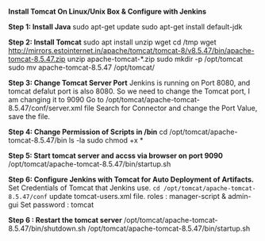 __Install Tomcat On Linux/Unix Box & Configure with Jenkins__

__Step 1: Install Java__
    sudo apt-get update
    sudo apt-get install default-jdk

__Step 2: Install Tomcat__
    sudo apt install unzip wget
    cd /tmp
    wget http://mirrors.estointernet.in/apache/tomcat/tomcat-8/v8.5.47/bin/apache-tomcat-8.5.47.zip
    unzip apache-tomcat-*.zip
    sudo mkdir -p /opt/tomcat
    sudo mv apache-tomcat-8.5.47 /opt/tomcat/

__Step 3: Change Tomcat Server Port__
Jenkins is running on Port 8080, and tomcat defalut port is also 8080. So we need to change the Tomcat port, I am changing it to 9090
Go to /opt/tomcat/apache-tomcat-8.5.47/conf/server.xml file
Search for Connector and change the Port Value, save the file.

__Step 4: Change Permission of Scripts in /bin__
    cd /opt/tomcat/apache-tomcat-8.5.47/bin
    ls -la
    sudo chmod +x *


__Step 5: Start tomcat server and accss via browser on port 9090__
    /opt/tomcat/apache-tomcat-8.5.47/bin/startup.sh

__Step 6: Configure Jenkins with Tomcat for Auto Deployment of Artifacts.__
Set Credentials of Tomcat that Jenkins use.
```cd /opt/tomcat/apache-tomcat-8.5.47/conf```
update tomcat-users.xml file.
roles : manager-script & admin-gui
Set password : tomcat

__Step 6 : Restart the tomcat server__
    /opt/tomcat/apache-tomcat-8.5.47/bin/shutdown.sh
    /opt/tomcat/apache-tomcat-8.5.47/bin/startup.sh